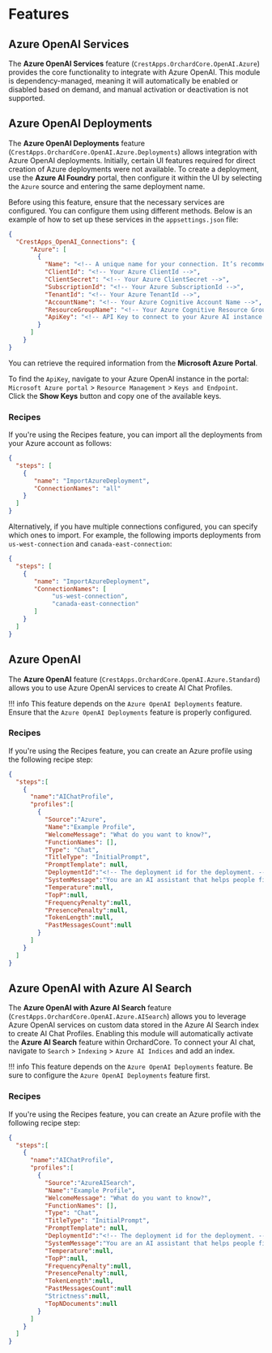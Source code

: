 # Features

## Azure OpenAI Services

The **Azure OpenAI Services** feature (`CrestApps.OrchardCore.OpenAI.Azure`) provides the core functionality to integrate with Azure OpenAI. This module is dependency-managed, meaning it will automatically be enabled or disabled based on demand, and manual activation or deactivation is not supported.

## Azure OpenAI Deployments

The **Azure OpenAI Deployments** feature (`CrestApps.OrchardCore.OpenAI.Azure.Deployments`) allows integration with Azure OpenAI deployments. Initially, certain UI features required for direct creation of Azure deployments were not available. To create a deployment, use the **Azure AI Foundry** portal, then configure it within the UI by selecting the `Azure` source and entering the same deployment name.

Before using this feature, ensure that the necessary services are configured. You can configure them using different methods. Below is an example of how to set up these services in the `appsettings.json` file:

```json
{
  "CrestApps_OpenAI_Connections": {
      "Azure": [
        {
          "Name": "<!-- A unique name for your connection. It’s recommended to match your Azure account's AccountName -->",
          "ClientId": "<!-- Your Azure ClientId -->",
          "ClientSecret": "<!-- Your Azure ClientSecret -->",
          "SubscriptionId": "<!-- Your Azure SubscriptionId -->",
          "TenantId": "<!-- Your Azure TenantId -->",
          "AccountName": "<!-- Your Azure Cognitive Account Name -->",
          "ResourceGroupName": "<!-- Your Azure Cognitive Resource Group Name -->",
          "ApiKey": "<!-- API Key to connect to your Azure AI instance -->"
        }
      ]
    }
}
```

You can retrieve the required information from the **Microsoft Azure Portal**.

To find the `ApiKey`, navigate to your Azure OpenAI instance in the portal:  
`Microsoft Azure portal` > `Resource Management` > `Keys and Endpoint`.  
Click the **Show Keys** button and copy one of the available keys.

### Recipes

If you're using the Recipes feature, you can import all the deployments from your Azure account as follows:

```json
{
  "steps": [
    {
       "name": "ImportAzureDeployment",
       "ConnectionNames": "all"
    }
  ]
}
```

Alternatively, if you have multiple connections configured, you can specify which ones to import. For example, the following imports deployments from `us-west-connection` and `canada-east-connection`:

```json
{
  "steps": [
    {
       "name": "ImportAzureDeployment",
       "ConnectionNames": [
            "us-west-connection",
            "canada-east-connection"
       ]
    }
  ]
}
```

## Azure OpenAI

The **Azure OpenAI** feature (`CrestApps.OrchardCore.OpenAI.Azure.Standard`) allows you to use Azure OpenAI services to create AI Chat Profiles.

!!! info
    This feature depends on the `Azure OpenAI Deployments` feature. Ensure that the `Azure OpenAI Deployments` feature is properly configured.

### Recipes

If you're using the Recipes feature, you can create an Azure profile using the following recipe step:

```json
{
  "steps":[
    {
      "name":"AIChatProfile",
      "profiles":[
        {
          "Source":"Azure",
          "Name":"Example Profile",
          "WelcomeMessage": "What do you want to know?",
          "FunctionNames": [],
          "Type": "Chat",
          "TitleType": "InitialPrompt",
          "PromptTemplate": null,
          "DeploymentId":"<!-- The deployment id for the deployment. -->",
          "SystemMessage":"You are an AI assistant that helps people find information.",
          "Temperature":null,
          "TopP":null,
          "FrequencyPenalty":null,
          "PresencePenalty":null,
          "TokenLength":null,
          "PastMessagesCount":null
        }
      ]
    }
  ]
}
```

## Azure OpenAI with Azure AI Search

The **Azure OpenAI with Azure AI Search** feature (`CrestApps.OrchardCore.OpenAI.Azure.AISearch`) allows you to leverage Azure OpenAI services on custom data stored in the Azure AI Search index to create AI Chat Profiles. Enabling this module will automatically activate the **Azure AI Search** feature within OrchardCore. To connect your AI chat, navigate to `Search` > `Indexing` > `Azure AI Indices` and add an index.

!!! info
    This feature depends on the `Azure OpenAI Deployments` feature. Be sure to configure the `Azure OpenAI Deployments` feature first.

### Recipes

If you're using the Recipes feature, you can create an Azure profile with the following recipe step:

```json
{
  "steps":[
    {
      "name":"AIChatProfile",
      "profiles":[
        {
          "Source":"AzureAISearch",
          "Name":"Example Profile",
          "WelcomeMessage": "What do you want to know?",
          "FunctionNames": [],
          "Type": "Chat",
          "TitleType": "InitialPrompt",
          "PromptTemplate": null,
          "DeploymentId":"<!-- The deployment id for the deployment. -->",
          "SystemMessage":"You are an AI assistant that helps people find information.",
          "Temperature":null,
          "TopP":null,
          "FrequencyPenalty":null,
          "PresencePenalty":null,
          "TokenLength":null,
          "PastMessagesCount":null
          "Strictness":null,
          "TopNDocuments":null
        }
      ]
    }
  ]
}
```
